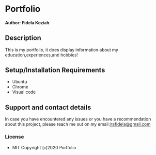 # Portfolio
#### Author: Fidela Keziah
## Description
 This is my portfolio, it does display information about my education,experiences,and hobbies!
 ## Setup/Installation Requirements
*  Ubuntu
* Chrome
* Visual code
## Support and contact details
 In case you have encountered any issues or you have a recommendation about this project, please reach me out on my email:irafidela@gmail.com
### License
* MIT
 Copyright (c)2020 Portfolio
